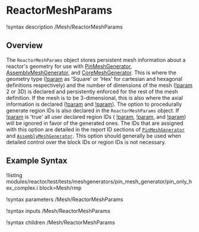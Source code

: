 # ReactorMeshParams

!syntax description /Mesh/ReactorMeshParams

## Overview

The `ReactorMeshParams` object stores persistent mesh information about a reactor's geometry for use with [PinMeshGenerator](/PinMeshGenerator.md), [AssemblyMeshGenerator](/AssemblyMeshGenerator.md), and [CoreMeshGenerator](/CoreMeshGenerator.md). This is where the geometry type ([!param](/Mesh/ReactorMeshParams/geom) as 'Square' or 'Hex' for cartesian and hexagonal definitions respectively) and the number of dimensions of the mesh ([!param](/Mesh/ReactorMeshParams/dim) 2 or 3D) is declared and persistently enforced for the rest of the mesh definition. If the mesh is to be 3-dimensional, this is also where the axial information is declared ([!param](/Mesh/ReactorMeshParams/axial_regions) and [!param](/Mesh/ReactorMeshParams/axial_mesh_intervals)).
The option to procedurally generate region IDs is also declared in the `ReactorMeshParams` object. If [!param](/Mesh/ReactorMeshParams/procedural_region_ids) is 'true' all user declared region IDs ( [!param](/Mesh/PinMeshGenerator/region_ids), [!param](/Mesh/AssemblyMeshGenerator/background_region_id), and [!param](/Mesh/AssemblyMeshGenerator/duct_region_ids)) will be ignored in favor of the generated ones. The IDs that are assigned with this option are detailed in the report ID sections of [`PinMeshGenerator`](PinMeshGenerator.md) and [`AssemblyMeshGenerator`](AssemblyMeshGenerator.md). This option should generally be used when detailed control over the block IDs or region IDs is not necessary.

## Example Syntax

!listing modules/reactor/test/tests/meshgenerators/pin_mesh_generator/pin_only_hex_complex.i block=Mesh/rmp

!syntax parameters /Mesh/ReactorMeshParams

!syntax inputs /Mesh/ReactorMeshParams

!syntax children /Mesh/ReactorMeshParams
